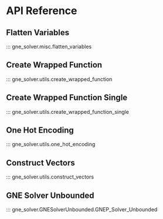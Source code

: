 # API Reference

<a id="flatten-variables"></a>
## Flatten Variables 
::: gne_solver.misc.flatten_variables


## Create Wrapped Function
::: gne_solver.utils.create_wrapped_function


## Create Wrapped Function Single
::: gne_solver.utils.create_wrapped_function_single

## One Hot Encoding
::: gne_solver.utils.one_hot_encoding

## Construct Vectors
::: gne_solver.utils.construct_vectors

## GNE Solver Unbounded
::: gne_solver.GNESolverUnbounded.GNEP_Solver_Unbounded


